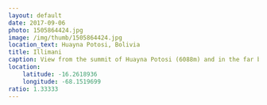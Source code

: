 ```yaml
---
layout: default
date: 2017-09-06
photo: 1505864424.jpg
image: /img/thumb/1505864424.jpg
location_text: Huayna Potosi, Bolivia
title: Illimani
caption: View from the summit of Huayna Potosi (6088m) and in the far background the Illimani mountain (6438m). It is the highest mountain in the Cordillera Real of western Bolivia. The funny thing is that from that point of view it did not look higher than I was hahaha!
location:
    latitude: -16.2618936
    longitude: -68.1519699
ratio: 1.33333
---
```


